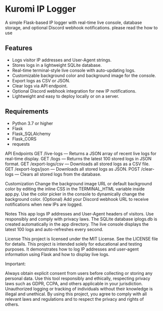 # Kuromi IP Logger

A simple Flask-based IP logger with real-time live console, database storage, and optional Discord webhook notifications.
please read the how to use

## Features

- Logs visitor IP addresses and User-Agent strings.
- Stores logs in a lightweight SQLite database.
- Real-time terminal-style live console with auto-updating logs.
- Customizable background color and background image for the console.
- Export logs as CSV or JSON.
- Clear logs via API endpoint.
- Optional Discord webhook integration for new IP notifications.
- Lightweight and easy to deploy locally or on a server.

## Requirements

- Python 3.7 or higher
- Flask
- Flask_SQLAlchemy
- Flask_CORS
- requests




API Endpoints
GET /live-logs — Returns a JSON array of recent live logs for real-time display.
GET /logs — Returns the latest 100 stored logs in JSON format.
GET /export-logs/csv — Downloads all stored logs as a CSV file.
GET /export-logs/json — Downloads all stored logs as JSON.
POST /clear-logs — Clears all stored logs from the database.

Customization
Change the background image URL or default background color by editing the inline CSS in the TERMINAL_HTML variable inside app.py.
Use the color picker in the console to dynamically change the background color.
(Optional) Add your Discord webhook URL to receive notifications when new IPs are logged.

Notes
This app logs IP addresses and User-Agent headers of visitors. Use responsibly and comply with privacy laws.
The SQLite database iplogs.db is created automatically in the app directory.
The live console displays the latest 100 logs and auto-refreshes every second.

License
This project is licensed under the MIT License. See the LICENSE file for details.
This project is intended solely for educational and testing purposes. It demonstrates how to log IP addresses and user-agent information using Flask and how to display live logs.

Important:

Always obtain explicit consent from users before collecting or storing any personal data.
Use this tool responsibly and ethically, respecting privacy laws such as GDPR, CCPA, and others applicable in your jurisdiction.
Unauthorized logging or tracking of individuals without their knowledge is illegal and unethical.
By using this project, you agree to comply with all relevant laws and regulations and to respect the privacy and rights of others.
